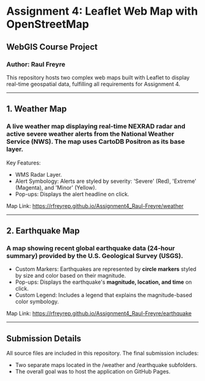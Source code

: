 # Assignment 4: Leaflet Web Map with OpenStreetMap

## WebGIS Course Project

### Author: Raul Freyre

This repository hosts two complex web maps built with Leaflet to display real-time geospatial data, fulfilling all requirements for Assignment 4.

---

## 1. Weather Map
### A live weather map displaying real-time NEXRAD radar  and active severe weather alerts from the National Weather Service (NWS). The map uses CartoDB Positron as its base layer.

Key Features:
* WMS Radar Layer.
* Alert Symbology: Alerts are styled by severity: 'Severe' (Red), 'Extreme' (Magenta), and 'Minor' (Yellow).
* Pop-ups: Displays the alert headline on click.

Map Link:
<https://rfreyrep.github.io/Assignment4_Raul-Freyre/weather>

---

## 2. Earthquake Map


### A map showing recent global earthquake data (24-hour summary) provided by the U.S. Geological Survey (USGS).


* Custom Markers: Earthquakes are represented by **circle markers** styled by size and color based on their magnitude.
* Pop-ups: Displays the earthquake's **magnitude, location, and time** on click.
* Custom Legend: Includes a legend that explains the magnitude-based color symbology.

Map Link:
<https://rfreyrep.github.io/Assignment4_Raul-Freyre/earthquake>

---

## Submission Details

All source files are included in this repository. The final submission includes:

* Two separate maps located in the /weather and /earthquake subfolders.
* The overall goal was to host the application on GitHub Pages.
